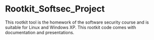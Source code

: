 # Rootkit_Softsec_Project
This rootkit tool is the homework of the software security course and is suitable for Linux and Windows XP. This rootkit code comes with documentation and presentations.
